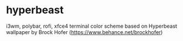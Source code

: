 # hyperbeast
i3wm, polybar, rofi, xfce4 terminal color scheme based on Hyperbeast wallpaper by Brock Hofer (https://www.behance.net/brockhofer)
